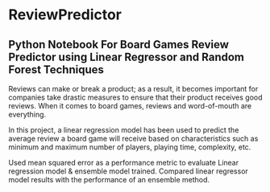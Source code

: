 # ReviewPredictor

Python Notebook For Board Games Review Predictor using Linear Regressor and Random Forest Techniques
-
Reviews can make or break a product; as a result, it becomes important for companies take drastic measures to ensure that their product receives good reviews.  When it comes to board games, reviews and word-of-mouth are everything. 

In this project,  a linear regression model has been used to predict the average review a board game will receive based on characteristics such as minimum and maximum number of players, playing time, complexity, etc. 

Used mean squared error as a performance metric to evaluate Linear regression model & ensemble model trained. 
Compared linear regressor model results with the performance of an ensemble method. 
